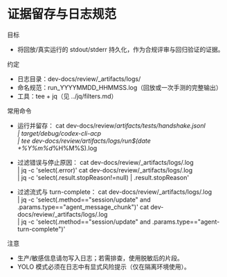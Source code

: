 # 证据留存与日志规范

目标

- 将回放/真实运行的 stdout/stderr 持久化，作为合规评审与回归验证的证据。

约定

- 日志目录：dev-docs/review/_artifacts/logs/
- 命名规范：run_YYYYMMDD_HHMMSS.log（回放或一次手测的完整输出）
- 工具：tee + jq（见 ../jq/filters.md）

常用命令

- 运行并留存：
  cat dev-docs/review/_artifacts/tests/handshake.jsonl \
    | target/debug/codex-cli-acp \
    | tee dev-docs/review/_artifacts/logs/run_$(date +%Y%m%d_%H%M%S).log

- 过滤错误与停止原因：
  cat dev-docs/review/_artifacts/logs/<logfile>.log \
    | jq -c 'select(.error)'
  cat dev-docs/review/_artifacts/logs/<logfile>.log \
    | jq -c 'select(.result.stopReason!=null) | .result.stopReason'

- 过滤流式与 turn-complete：
  cat dev-docs/review/_artifacts/logs/<logfile>.log \
    | jq -c 'select(.method=="session/update" and .params.type=="agent_message_chunk")'
  cat dev-docs/review/_artifacts/logs/<logfile>.log \
    | jq -c 'select(.method=="session/update" and .params.type=="agent-turn-complete")'

注意

- 生产/敏感信息请勿写入日志；若需排查，使用脱敏后的片段。
- YOLO 模式必须在日志中有显式风险提示（仅在隔离环境使用）。
